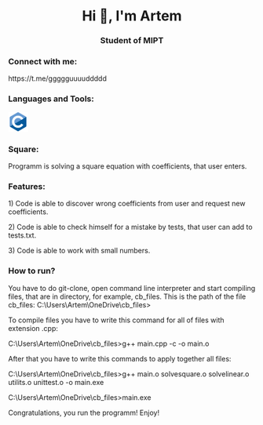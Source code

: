 <h1 align="center">Hi 👋, I'm Artem</h1>
<h3 align="center">Student of MIPT</h3>

<h3 align="left">Connect with me:</h3>
<p align="left">https://t.me/ggggguuuuddddd
</p>

<h3 align="left">Languages and Tools:</h3>
<p align="left"> <a href="https://www.cprogramming.com/" target="_blank" rel="noreferrer"> <img src="https://raw.githubusercontent.com/devicons/devicon/master/icons/c/c-original.svg" alt="c" width="40" height="40"/> </a> </p>

<h3 align="left">Square:</h3>
<p align="left">Programm is solving a square equation with coefficients, that user enters.</p>

<h3 align="left">Features:</h3>
<p align="left"> 1) Code is able to discover wrong coefficients from user and request new coefficients.

<p align="left"> 2) Code is able to check himself for a mistake by tests, that user can add to tests.txt.

<p align="left"> 3) Code is able to work with small numbers.</p>

<h3 align="left">How to run?</h3>
<p align="left">You have to do git-clone, open command line interpreter and start compiling files, that are in directory, for example, cb_files. This is the path of the file cb_files: C:\Users\Artem\OneDrive\cb_files></p>

<p align="left">To compile files you have to write this command for all of files with extension .cpp:</p>

<p align="left">C:\Users\Artem\OneDrive\cb_files>g++ main.cpp -c -o main.o

<p align="left">After that you have to write this commands to apply together all files:</p>

<p align="left">C:\Users\Artem\OneDrive\cb_files>g++ main.o solvesquare.o solvelinear.o utilits.o unittest.o -o main.exe</p>

<p align="left">C:\Users\Artem\OneDrive\cb_files>main.exe</p>

<p align="left">Congratulations, you run the programm! Enjoy!</p>
